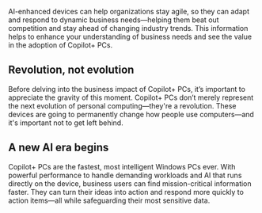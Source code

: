AI-enhanced devices can help organizations stay agile, so they can adapt and respond to dynamic business needs—helping them beat out competition and stay ahead of changing industry trends. This information helps to enhance your understanding of business needs and see the value in the adoption of Copilot+ PCs.

## Revolution, not evolution

Before delving into the business impact of Copilot+ PCs, it’s important to appreciate the gravity of this moment. Copilot+ PCs don’t merely represent the next evolution of personal computing—they're a revolution. These devices are going to permanently change how people use computers—and it's important not to get left behind.

## A new AI era begins

Copilot+ PCs are the fastest, most intelligent Windows PCs ever. With powerful performance to handle demanding workloads and AI that runs directly on the device, business users can find mission-critical information faster. They can turn their ideas into action and respond more quickly to action items—all while safeguarding their most sensitive data.